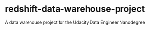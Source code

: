 # redshift-data-warehouse-project
 A data warehouse project for the Udacity Data Engineer Nanodegree
